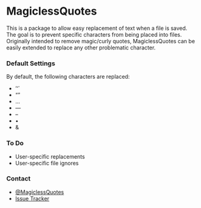 # MagiclessQuotes

This is a package to allow easy replacement of text when a file is saved.  The goal is to prevent specific characters from being placed into files.  Originally intended to remove magic/curly quotes, MagiclessQuotes can be easily extended to replace any other problematic character.


### Default Settings

By default, the following characters are replaced:

 * ’‘\`
 * “”
 * …
 * —
 * –
 * •
 * &

### To Do

* User-specific replacements
* User-specific file ignores

### Contact

* [@MagiclessQuotes](https://twitter.com/MagiclessQuotes)
* [Issue Tracker](https://github.com/daryltucker/MagiclessQuotes/issues)

